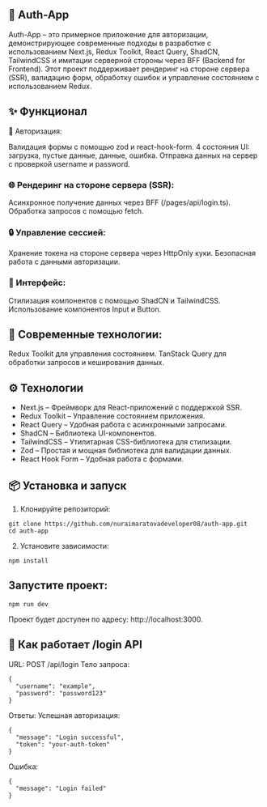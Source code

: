 ## 📘 Auth-App
Auth-App – это примерное приложение для авторизации, демонстрирующее современные подходы в разработке с использованием Next.js, Redux Toolkit, React Query, ShadCN, TailwindCSS и имитации серверной стороны через BFF (Backend for Frontend). Этот проект поддерживает рендеринг на стороне сервера (SSR), валидацию форм, обработку ошибок и управление состоянием с использованием Redux.

## ✨ Функционал
📜 Авторизация:

Валидация формы с помощью zod и react-hook-form.
4 состояния UI: загрузка, пустые данные, данные, ошибка.
Отправка данных на сервер с проверкой username и password.
### 🌐 Рендеринг на стороне сервера (SSR):

Асинхронное получение данных через BFF (/pages/api/login.ts).
Обработка запросов с помощью fetch.
### 🔒 Управление сессией:

Хранение токена на стороне сервера через HttpOnly куки.
Безопасная работа с данными авторизации.
### 💅 Интерфейс:

Стилизация компонентов с помощью ShadCN и TailwindCSS.
Использование компонентов Input и Button.
## 🚀 Современные технологии:

Redux Toolkit для управления состоянием.
TanStack Query для обработки запросов и кеширования данных.

## ⚙️ Технологии
* Next.js – Фреймворк для React-приложений с поддержкой SSR.
* Redux Toolkit – Управление состоянием приложения.
* React Query – Удобная работа с асинхронными запросами.
* ShadCN – Библиотека UI-компонентов.
* TailwindCSS – Утилитарная CSS-библиотека для стилизации.
* Zod – Простая и мощная библиотека для валидации данных.
* React Hook Form – Удобная работа с формами.
## 📦 Установка и запуск
1. Клонируйте репозиторий:
```
git clone https://github.com/nuraimaratovadeveloper08/auth-app.git
cd auth-app
```
2. Установите зависимости:
```
npm install
```
## Запустите проект:

```
npm run dev
```
Проект будет доступен по адресу: http://localhost:3000.

## 🚀 Как работает /login API
URL: POST /api/login
Тело запроса:
```
{
  "username": "example",
  "password": "password123"
}
```
Ответы:
Успешная авторизация:
```
{
  "message": "Login successful",
  "token": "your-auth-token"
}
```
Ошибка:
```
{
  "message": "Login failed"
}
```

